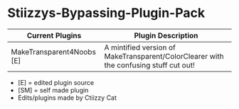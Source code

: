 # Stiizzys-Bypassing-Plugin-Pack
| Current Plugins  | Plugin Description |
| ------------- | -------------  |
| MakeTransparent4Noobs [E] | A mintified version of MakeTransparent/ColorClearer with the confusing stuff cut out!|


- [E] = edited plugin source
- [SM] = self made plugin
- Edits/plugins made by Ctiizzy Cat
